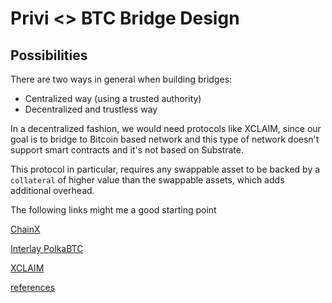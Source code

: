 # Privi <> BTC Bridge Design

## Possibilities

There are two ways in general when building bridges:

- Centralized way (using a trusted authority) 
- Decentralized and trustless way


In a decentralized fashion, we would need protocols like XCLAIM, since our goal is to bridge to Bitcoin based network and this type of network doesn't support smart contracts and it's not based on Substrate.

This protocol  in particular, requires any swappable asset to be backed by a `collateral` of higher value than the swappable assets, which adds additional overhead.

The following links might me a good starting point

[ChainX](https://github.com/chainx-org/ChainX)

[Interlay PolkaBTC](https://interlay.gitlab.io/polkabtc-spec/)

[XCLAIM](https://eprint.iacr.org/2018/643.pdf)

[references](https://wiki.polkadot.network/docs/en/learn-bridges)